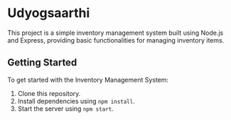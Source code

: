 # Udyogsaarthi

This project is a simple inventory management system built using Node.js and Express, providing basic functionalities for managing inventory items.

## Getting Started

To get started with the Inventory Management System:

1. Clone this repository.
2. Install dependencies using `npm install`.
3. Start the server using `npm start`.

